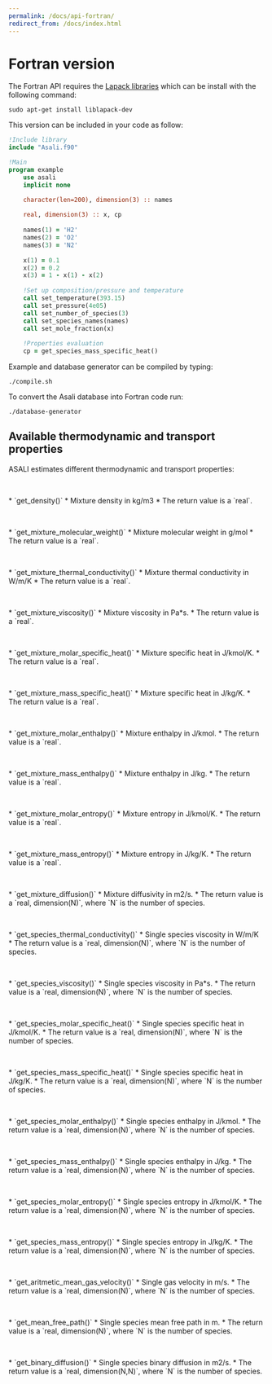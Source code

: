 ```yaml
---
permalink: /docs/api-fortran/
redirect_from: /docs/index.html
---
```


# **Fortran version**
The Fortran API requires the [Lapack libraries](http://www.netlib.org/lapack/) which can be install with the following command:

```
sudo apt-get install liblapack-dev
``` 
This version can be included in your code as follow:  
```fortran
!Include library
include "Asali.f90"

!Main
program example
    use asali
    implicit none

    character(len=200), dimension(3) :: names
    
    real, dimension(3) :: x, cp
    
    names(1) = 'H2'
    names(2) = 'O2'
    names(3) = 'N2'
    
    x(1) = 0.1
    x(2) = 0.2
    x(3) = 1 - x(1) - x(2)
    
    !Set up composition/pressure and temperature
    call set_temperature(393.15)
    call set_pressure(4e05)
    call set_number_of_species(3)
    call set_species_names(names)
    call set_mole_fraction(x)
    
    !Properties evaluation
    cp = get_species_mass_specific_heat()
```

Example and database generator can be compiled by typing:
```
./compile.sh
```

To convert the Asali database into Fortran code run:
```
./database-generator
```
## Available thermodynamic and transport properties
ASALI estimates different thermodynamic and transport properties:
<p>&nbsp;</p>
* `get_density()`
    * Mixture density in kg/m3
    * The return value is a `real`.
<p>&nbsp;</p>
* `get_mixture_molecular_weight()`
    * Mixture molecular weight in g/mol
    * The return value is a `real`.  
<p>&nbsp;</p>
* `get_mixture_thermal_conductivity()`
    * Mixture thermal conductivity in W/m/K
    * The return value is a `real`.  
<p>&nbsp;</p>
* `get_mixture_viscosity()`
    * Mixture viscosity in Pa*s.
    * The return value is a `real`.  
<p>&nbsp;</p>
* `get_mixture_molar_specific_heat()`
    * Mixture specific heat in J/kmol/K.
    * The return value is a `real`.  
<p>&nbsp;</p>
* `get_mixture_mass_specific_heat()`
    * Mixture specific heat in J/kg/K.
    * The return value is a `real`.  
<p>&nbsp;</p>
* `get_mixture_molar_enthalpy()`
    * Mixture enthalpy in J/kmol.
    * The return value is a `real`.  
<p>&nbsp;</p>
* `get_mixture_mass_enthalpy()`
    * Mixture enthalpy in J/kg.
    * The return value is a `real`.  
<p>&nbsp;</p>
* `get_mixture_molar_entropy()`
    * Mixture entropy in J/kmol/K.
    * The return value is a `real`.  
<p>&nbsp;</p>
* `get_mixture_mass_entropy()`
    * Mixture entropy in J/kg/K.
    * The return value is a `real`.  
<p>&nbsp;</p>
* `get_mixture_diffusion()`
    * Mixture diffusivity in m2/s. 
    * The return value is a `real, dimension(N)`, where `N` is the number of species.  
<p>&nbsp;</p>
* `get_species_thermal_conductivity()`
    * Single species viscosity in W/m/K
    * The return value is a `real, dimension(N)`, where `N` is the number of species.  
<p>&nbsp;</p>
* `get_species_viscosity()`
    * Single species viscosity in Pa*s.
    * The return value is a `real, dimension(N)`, where `N` is the number of species.  
<p>&nbsp;</p>
* `get_species_molar_specific_heat()`
    * Single species specific heat in J/kmol/K.
    * The return value is a `real, dimension(N)`, where `N` is the number of species.  
<p>&nbsp;</p>
* `get_species_mass_specific_heat()`
    * Single species specific heat in J/kg/K.
    * The return value is a `real, dimension(N)`, where `N` is the number of species.  
<p>&nbsp;</p>
* `get_species_molar_enthalpy()`
    * Single species enthalpy in J/kmol.
    * The return value is a `real, dimension(N)`, where `N` is the number of species.  
<p>&nbsp;</p>
* `get_species_mass_enthalpy()`
    * Single species enthalpy in J/kg. 
    * The return value is a `real, dimension(N)`, where `N` is the number of species.  
<p>&nbsp;</p>
* `get_species_molar_entropy()`
    * Single species entropy in J/kmol/K.
    * The return value is a `real, dimension(N)`, where `N` is the number of species.  
<p>&nbsp;</p>
* `get_species_mass_entropy()`
    * Single species entropy in J/kg/K.
    * The return value is a `real, dimension(N)`, where `N` is the number of species.  
<p>&nbsp;</p>
* `get_aritmetic_mean_gas_velocity()`
    * Single gas velocity in m/s. 
    * The return value is a `real, dimension(N)`, where `N` is the number of species.  
<p>&nbsp;</p>
* `get_mean_free_path()`
    * Single species mean free path in m.
    * The return value is a `real, dimension(N)`, where `N` is the number of species.  
<p>&nbsp;</p>
* `get_binary_diffusion()`
    * Single species binary diffusion in m2/s.
    * The return value is a `real, dimension(N,N)`, where `N` is the number of species.